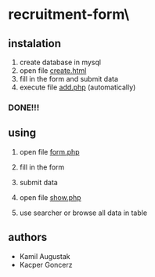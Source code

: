 # recruitment-form\
## instalation
1. create database in mysql
2. open file [create.html](create.html)
3. fill in the form and submit data
4. execute file [add.php](add.php) (automatically)
### DONE!!!

## using
1. open file [form.php](form.php)
2. fill in the form
3. submit data

1. open file [show.php](show.php)
2. use searcher or browse all data in table


## authors
* Kamil Augustak
* Kacper Goncerz
